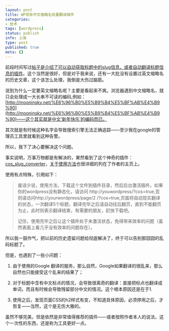 ```yaml
---
layout: post
title: WP现有中文缩略名批量翻译插件
categories:
- 技术
tags: [wordpress]
status: publish
info: 上海
type: post
published: true
meta: {}
---
```


前段时间写过[帖子是介绍了可以自动获取标题中的slug信息，或者自动翻译标题信息的插件](http://mooninsky.net/how-to-set-postname-in-offline-editting)。这个当然是很好，但是对于我来说，还有一大批没有设置过英文缩略名的历史文章，这个该怎么处理，我倒是大伤过脑筋。
  
说到为什么一定要英文缩略名呢？主要是看起来不爽。浏览器遇到中文缩略名，就只会处理成一大长串不可读的编码,例如：[http://mooninsky.net/%E6%96%B0%E5%B9%B4%E5%BF%AB%E4%B9%90](http://mooninsky.net/%E6%96%B0%E5%B9%B4%E5%BF%AB%E4%B9%90)——这个其实就是中文‘新年快乐’的编码而已。
  
其次就是有时候这种名字会导致搜索引擎无法正确追踪——至少我在google的管理员工具里就看到这种告警。
  
所以，我下了决心要解决这个问题。
  
事实说明，万事万物都是有解决的，果然看到了这个神奇的插件：[cos_slug_converter](http://www.storyday.com/wp-content/uploads/2008/12/cos_slug_converter.zip)，[关于使用方法](http://www.storyday.com/html/y2007/1219_slug-batch-conversion-plug-in-for-english.html)也很详细的列在了作者的主页上。
  
使用有点特殊，引用如下：

> 废话少说，使用方法，下载这个文件到插件目录，然后后台激活插件。如果你的wordpress没有静态化，请访问 http://youwordpress/?cos=true,否则请访问http://yourwordpress/page/2 /?cos=true,页面将自动现实翻译的状态，一次翻译5个标题，翻译完毕之后请自动往后翻页，直到不能翻页为止，此时则表示翻译结束，有需要的朋友，赶快下载吧。   
>    
> 记住，使用完毕之后让这个插件处于未激活状态，免得带来效率的问题（虽然表面上看几乎没有效率的问题存在）。   

所以我一鼓作气，把以前的历史遗留问题给彻底解决了，终于可以告别那囧囧的乱码标题了。

  
但是，也遇到了一些小问题：
  
1. 由于使用的Google 翻译的服务，那么自然，Google如果翻译的很乱来，那么自然也只能接受这个乱来的结果了；
  
2. 对于标题中含有中文标点的情况，会导致很离奇的翻译：直接把标点也翻译成单词，而且有时候会导致残留部分中文的情况。这个根本原因还是在于1.
  
3. 使用之后，发现页面CSS的h2样式有变，不知道具体原因，必须停用之后，才恢复——当然，这个是无伤大雅的。
  
虽然不够完美，但是依然是非常值得推荐的插件——或者按照作者本人的说法，这个一次性的东西，还是称为工具更好一点。

